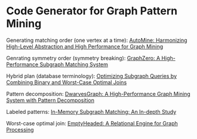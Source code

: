 # Code Generator for Graph Pattern Mining

Generating matching order (one vertex at a time): [AutoMine: Harmonizing High-Level Abstraction and High Performance for Graph Mining](https://par.nsf.gov/servlets/purl/10146622)

Genrating symmetry order (symmetry breaking): [GraphZero: A High-Performance Subgraph Matching System](https://par.nsf.gov/servlets/purl/10289501)

Hybrid plan (database terminology): [Optimizing Subgraph Queries by Combining Binary and Worst-Case Optimal Joins](http://www.vldb.org/pvldb/vol12/p1692-mhedhbi.pdf)

Pattern decomposition: [DwarvesGraph: A High-Performance Graph Mining System with Pattern Decomposition](https://arxiv.org/pdf/2008.09682.pdf)

Labeled patterns: [In-Memory Subgraph Matching: An In-depth Study](https://dl.acm.org/doi/pdf/10.1145/3318464.3380581)

Worst-case optimal join: [EmptyHeaded: A Relational Engine for Graph Processing](https://ppl.stanford.edu/papers/emptyheaded.pdf)
